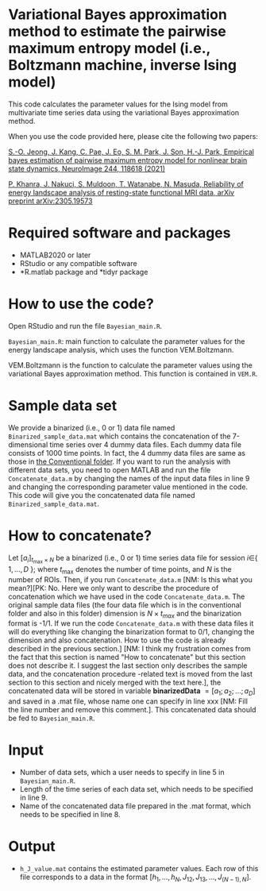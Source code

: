 # Variational Bayes approximation method to estimate the pairwise maximum entropy model (i.e., Boltzmann machine, inverse Ising model)

This code calculates the parameter values for the Ising model from multivariate time series data using the variational Bayes approximation method.

When you use the code provided here, please cite the following two papers:

[S.-O. Jeong, J. Kang, C. Pae, J. Eo, S. M. Park, J. Son, H.-J. Park, Empirical bayes estimation of pairwise maximum entropy model for nonlinear brain state dynamics, NeuroImage 244, 118618 (2021)](https://doi.org/10.1016/j.neuroimage.2021.118618)

[P. Khanra, J. Nakuci, S. Muldoon, T. Watanabe, N. Masuda, Reliability of energy landscape analysis of resting-state functional MRI data, arXiv preprint arXiv:2305.19573](https://arxiv.org/pdf/2305.19573.pdf)

# Required software and packages

- MATLAB2020 or later
- RStudio or any compatible software
- *R.matlab package and *tidyr package

# How to use the code?

Open RStudio and run the file `Bayesian_main.R`.

`Bayesian_main.R`: main function to calculate the parameter values for the energy landscape analysis, which uses the function VEM.Boltzmann.

VEM.Boltzmann is the function to calculate the parameter values using the variational Bayes approximation method. This function is contained in `VEM.R`.

# Sample data set
We provide a binarized (i.e., 0 or 1) data file named `Binarized_sample_data.mat` which contains the concatenation of the 7-dimensional time series over 4 dummy data files. Each dummy data file consists of 1000 time points. In fact, the 4 dummy data files are same as those in [the Conventional folder](https://github.com/pitambarkhanra/energy_landscape_analysis/tree/main/Conventional).
If you want to run the analysis with different data sets, you need to open MATLAB and run the file `Concatenate_data.m` by changing the names of the input data files in line 9 and changing the corresponding parameter value mentioned in the code. This code will give you the concatenated data file named `Binarized_sample_data.mat`.

# How to concatenate?
Let $[a_i]_ {{t_{\max}\times N}}$ be a binarized (i.e., 0 or 1) time series data file for session $i\in$\{ $1,\dots,D$ \}; where $t_{\max}$ denotes the number of time points, and $N$ is the number of ROIs. Then, if you run `Concatenate_data.m` [NM: Is this what you mean?][PK: No. Here we only want to describe the procedure of concatenation which we have used in the code `Concatenate_data.m`. The original sample data files (the four data file which is in the conventional folder and also in this folder) dimension is $N \times t_{max}$ and the binarization format is -1/1. If we run the code `Concatenate_data.m` with these data files it will do everything like changing the binarization format to 0/1, changing the dimension and also concatenation. How to use the code is already described in the previous section.] [NM: I think my frustration comes from the fact that this section is named "How to concatenate" but this section does not describe it. I suggest the last section only describes the sample data, and the concatenation procedure -related text is moved from the last section to this section and nicely merged with the text here.], the concatenated data will be stored in variable **binarizedData** $=[a_1;a_2; \ldots ;a_D]$ and saved in a .mat file, whose name one can specify in line xxx [NM: Fill the line number and remove this comment.]. This concatenated data should be fed to `Bayesian_main.R`.

# Input
- Number of data sets, which a user needs to specify in line 5 in `Bayesian_main.R`.
- Length of the time series of each data set, which needs to be specified in line 9.
- Name of the concatenated data file prepared in the .mat format, which needs to be specified in line 8.

# Output
- `h_J_value.mat` contains the estimated parameter values. Each row of this file corresponds to a data in the format $[h_1, \ldots, h_N,J_{12},J_{13},\ldots,J_{(N-1),N}]$.

